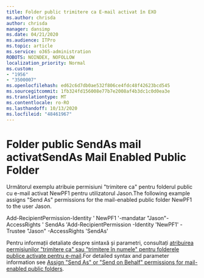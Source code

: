 ```yaml
---
title: Folder public trimitere ca E-mail activat în EXO
ms.author: chrisda
author: chrisda
manager: dansimp
ms.date: 04/21/2020
ms.audience: ITPro
ms.topic: article
ms.service: o365-administration
ROBOTS: NOINDEX, NOFOLLOW
localization_priority: Normal
ms.custom:
- "1956"
- "3500007"
ms.openlocfilehash: ed62c6d7db0ae532f806ce4fdc48f42623bcd545
ms.sourcegitcommit: 1fb324fd156008e77b7e2008af4b3dc1c0d0ea3e
ms.translationtype: MT
ms.contentlocale: ro-RO
ms.lasthandoff: 10/13/2020
ms.locfileid: "48461967"
---
```

# <a name="sendas-mail-enabled-public-folder"></a><span data-ttu-id="61b1a-102">Folder public SendAs mail activat</span><span class="sxs-lookup"><span data-stu-id="61b1a-102">SendAs Mail Enabled Public Folder</span></span>

<span data-ttu-id="61b1a-103">Următorul exemplu atribuie permisiuni "trimitere ca" pentru folderul public cu e-mail activat NewPF1 pentru utilizatorul Jason.</span><span class="sxs-lookup"><span data-stu-id="61b1a-103">The following example assigns "Send As" permissions for the mail-enabled public folder NewPF1 to the user Jason.</span></span>

<span data-ttu-id="61b1a-104">Add-RecipientPermission-Identity ' NewPF1 '-mandatar "Jason"-AccessRights ' SendAs '</span><span class="sxs-lookup"><span data-stu-id="61b1a-104">Add-RecipientPermission -Identity 'NewPF1' -Trustee "Jason" -AccessRights 'SendAs'</span></span>

<span data-ttu-id="61b1a-105">Pentru informații detaliate despre sintaxă și parametri, consultați [atribuirea permisiunilor "trimitere ca" sau "trimitere în numele" pentru folderele publice activate pentru e-mail](https://docs.microsoft.com/exchange/collaboration-exo/public-folders/assign-permissions-mail-enabled-pfs).</span><span class="sxs-lookup"><span data-stu-id="61b1a-105">For detailed syntax and parameter information see [Assign "Send As" or "Send on Behalf" permissions for mail-enabled public folders](https://docs.microsoft.com/exchange/collaboration-exo/public-folders/assign-permissions-mail-enabled-pfs).</span></span>

